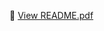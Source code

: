 📄 [View README.pdf](https://github.com/CerberusX97/Ordonnancement-de-processus/blob/main/README.pdf)
